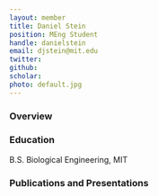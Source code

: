 ```yaml
---
layout: member
title: Daniel Stein
position: MEng Student
handle: danielstein
email: djstein@mit.edu
twitter: 
github: 
scholar: 
photo: default.jpg 
---
```


### Overview

### Education
B.S. Biological Engineering, MIT

### Publications and Presentations
